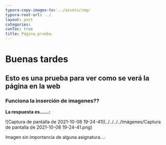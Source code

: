 ```yaml
---
typora-copy-images-to: ../assets/img/
typora-root-url: ../
layout: post
categories: 
conToc: true
title: Página_prueba
---
```



# Buenas tardes

## Esto es una prueba para ver como se verá la página en la web

### Funciona la inserción de imagenes?? 

**La respuesta es......:**



![Captura de pantalla de 2021-10-08 19-24-41](../../../../Imágenes/Captura de pantalla de 2021-10-08 19-24-41.png)

Imagen sin importancia de alguna asignatura....

